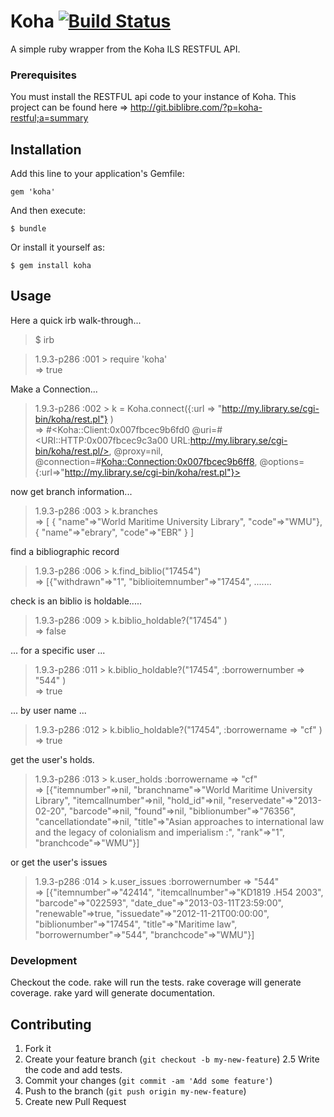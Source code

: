 # Koha [![Build Status](https://secure.travis-ci.org/cfitz/koha.png)](https://secure.travis-ci.org/cfitz/koha.png)

A simple ruby wrapper from the Koha ILS RESTFUL API. 

### Prerequisites

You must install the RESTFUL api code to your instance of Koha. This project can be found here =>
http://git.biblibre.com/?p=koha-restful;a=summary

## Installation

Add this line to your application's Gemfile:

    gem 'koha'

And then execute:

    $ bundle

Or install it yourself as:

    $ gem install koha

## Usage

Here a quick irb walk-through...

> $ irb  

> 1.9.3-p286 :001 > require 'koha'  
  => true 

Make a Connection...  

  > 1.9.3-p286 :002 > k = Koha.connect({:url => "http://my.library.se/cgi-bin/koha/rest.pl"} )  
  > => #<Koha::Client:0x007fbcec9b6fd0 @uri=#<URI::HTTP:0x007fbcec9c3a00 URL:http://my.library.se/cgi-bin/koha/rest.pl/>, @proxy=nil, @connection=#<Koha::Connection:0x007fbcec9b6ff8>, @options={:url=>"http://my.library.se/cgi-bin/koha/rest.pl"}>  

now get branch information...  

  > 1.9.3-p286 :003 > k.branches  
  > => [ { "name"=>"World Maritime University Library", "code"=>"WMU"}, { "name"=>"ebrary", "code"=>"EBR" } ]   


find a bibliographic record  
  > 1.9.3-p286 :006 > k.find_biblio("17454")  
  > => [{"withdrawn"=>"1", "biblioitemnumber"=>"17454", .......  

check is an biblio is holdable.....  
  > 1.9.3-p286 :009 >    k.biblio_holdable?("17454" )  
  > => false  
 
... for a specific user ...  
  > 1.9.3-p286 :011 >  k.biblio_holdable?("17454", :borrowernumber => "544" )  
  > => true  


... by user name ...  
  > 1.9.3-p286 :012 >  k.biblio_holdable?("17454", :borrowername => "cf" )  
  > => true  
 
get the user's holds.  
  > 1.9.3-p286 :013 >  k.user_holds :borrowername => "cf"  
  > => [{"itemnumber"=>nil, "branchname"=>"World Maritime University Library", "itemcallnumber"=>nil, "hold_id"=>nil, "reservedate"=>"2013-02-20", "barcode"=>nil, "found"=>nil, "biblionumber"=>"76356", "cancellationdate"=>nil, "title"=>"Asian approaches to international law and the legacy of colonialism and imperialism :", "rank"=>"1", "branchcode"=>"WMU"}]  

or get the user's issues  
 
  > 1.9.3-p286 :014 >  k.user_issues :borrowernumber => "544"   
  > => [{"itemnumber"=>"42414", "itemcallnumber"=>"KD1819 .H54 2003", "barcode"=>"022593", "date_due"=>"2013-03-11T23:59:00", "renewable"=>true, "issuedate"=>"2012-11-21T00:00:00", "biblionumber"=>"17454", "title"=>"Maritime law", "borrowernumber"=>"544", "branchcode"=>"WMU"}]  



### Development

Checkout the code. rake will run the tests. rake coverage will generate coverage. rake yard will generate documentation. 


## Contributing

1. Fork it
2. Create your feature branch (`git checkout -b my-new-feature`)
2.5 Write the code and add tests. 
3. Commit your changes (`git commit -am 'Add some feature'`)
4. Push to the branch (`git push origin my-new-feature`)
5. Create new Pull Request
